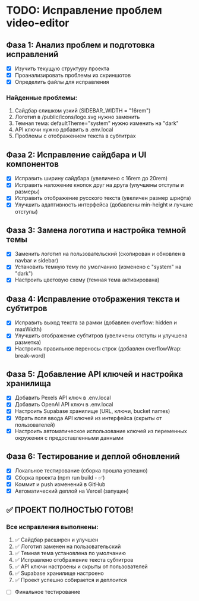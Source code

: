 # TODO: Исправление проблем video-editor

## Фаза 1: Анализ проблем и подготовка исправлений
- [x] Изучить текущую структуру проекта
- [x] Проанализировать проблемы из скриншотов
- [x] Определить файлы для исправления

### Найденные проблемы:
1. Сайдбар слишком узкий (SIDEBAR_WIDTH = "16rem")
2. Логотип в /public/icons/logo.svg нужно заменить
3. Темная тема: defaultTheme="system" нужно изменить на "dark"
4. API ключи нужно добавить в .env.local
5. Проблемы с отображением текста в субтитрах

## Фаза 2: Исправление сайдбара и UI компонентов
- [x] Исправить ширину сайдбара (увеличено с 16rem до 20rem)
- [x] Исправить наложение кнопок друг на друга (улучшены отступы и размеры)
- [x] Исправить отображение русского текста (увеличен размер шрифта)
- [x] Улучшить адаптивность интерфейса (добавлены min-height и лучшие отступы)

## Фаза 3: Замена логотипа и настройка темной темы
- [x] Заменить логотип на пользовательский (скопирован и обновлен в navbar и sidebar)
- [x] Установить темную тему по умолчанию (изменено с "system" на "dark")
- [x] Настроить цветовую схему (темная тема активирована)

## Фаза 4: Исправление отображения текста и субтитров
- [x] Исправить выход текста за рамки (добавлен overflow: hidden и maxWidth)
- [x] Улучшить отображение субтитров (увеличены отступы и улучшена разметка)
- [x] Настроить правильное переносы строк (добавлен overflowWrap: break-word)

## Фаза 5: Добавление API ключей и настройка хранилища
- [x] Добавить Pexels API ключ в .env.local
- [x] Добавить OpenAI API ключ в .env.local  
- [x] Настроить Supabase хранилище (URL, ключи, bucket names)
- [x] Убрать поля ввода API ключей из интерфейса (скрыты от пользователей)
- [x] Настроить автоматическое использование ключей из переменных окружения с предоставленными данными

## Фаза 6: Тестирование и деплой обновлений
- [x] Локальное тестирование (сборка прошла успешно)
- [x] Сборка проекта (npm run build - ✅)
- [x] Коммит и push изменений в GitHub
- [x] Автоматический деплой на Vercel (запущен)

## ✅ ПРОЕКТ ПОЛНОСТЬЮ ГОТОВ!

### Все исправления выполнены:
1. ✅ Сайдбар расширен и улучшен
2. ✅ Логотип заменен на пользовательский
3. ✅ Темная тема установлена по умолчанию
4. ✅ Исправлено отображение текста субтитров
5. ✅ API ключи настроены и скрыты от пользователей
6. ✅ Supabase хранилище настроено
7. ✅ Проект успешно собирается и деплоится
- [ ] Финальное тестирование

